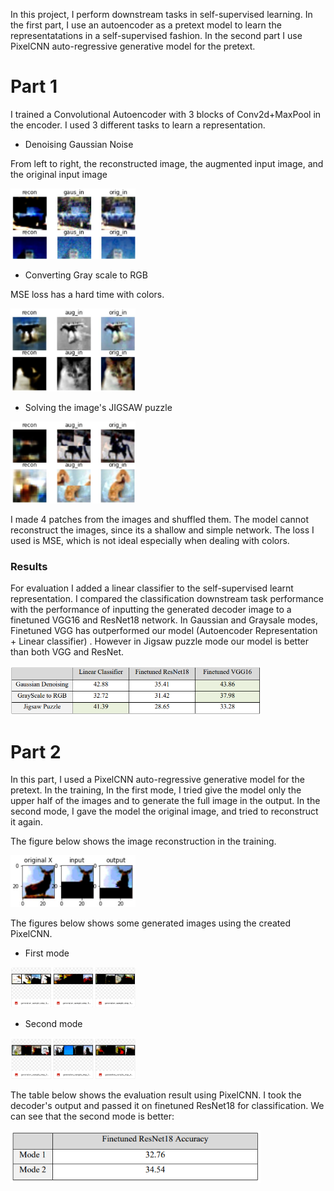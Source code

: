 In this project, I perform downstream tasks in self-supervised learning. In the first part, I use an autoencoder as a pretext model to learn the representatations in a self-supervised fashion. In the second part I use PixelCNN auto-regressive generative model for the pretext.

# Part 1 

I trained a Convolutional Autoencoder with 3 blocks of Conv2d+MaxPool in the encoder. I used 3 different tasks to learn a representation.

- Denoising Gaussian Noise

From left to right, the reconstructed image, the augmented input image, and the original input image

<img src="imgs/1.png" data-canonical-src="imgs/1.png" width="200" />

- Converting Gray scale to RGB

MSE loss has a hard time with colors.

<img src="imgs/2.png" data-canonical-src="imgs/2.png" width="200" />

- Solving the image's JIGSAW puzzle

<img src="imgs/3.png" data-canonical-src="imgs/3.png" width="200" />

I made 4 patches from the images and shuffled them. The model cannot reconstruct the images, since its a shallow and simple network.
The loss I used is MSE, which is not ideal especially when dealing with colors.

### Results

For evaluation I added a linear classifier to the self-supervised learnt representation. I compared the classification downstream task performance with the performance of inputting the generated decoder image to a finetuned VGG16 and ResNet18 network.
In Gaussian and Graysale modes, Finetuned VGG has outperformed our model (Autoencoder Representation + Linear classifier)
. However in Jigsaw puzzle mode our model is better than both VGG and ResNet.

<img src="imgs/table.png" data-canonical-src="imgs/table.png" width="400" />


# Part 2

In this part, I used a PixelCNN auto-regressive generative model for the pretext. In the training, In the first mode, I tried give the model only the upper half of the images and to generate the full image in the output. In the second mode, I gave the model the original image, and tried to reconstruct it again.

The figure below shows the image reconstruction in the training.

<img src="imgs/4.png" data-canonical-src="imgs/4.png" width="200" />

The figures below shows some generated images using the created PixelCNN.

- First mode

<img src="imgs/5.png" data-canonical-src="imgs/5.png" width="200" />

- Second mode

<img src="imgs/6.png" data-canonical-src="imgs/6.png" width="200" />

The table below shows the evaluation result using PixelCNN. I took the decoder's output and passed it on finetuned ResNet18 for classification. We can see that the second mode is better:

<img src="imgs/table2.png" data-canonical-src="imgs/table2.png" width="400" />


